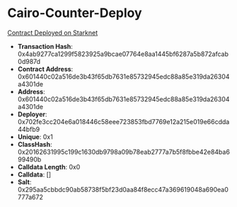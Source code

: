 # Cairo-Counter-Deploy

[Contract Deployed on Starknet](https://starkscan.co/contract/0x0601440c02a516de3b43f65db7631e85732945edc88a85e319da26304a4301de#overview)

- **Transaction Hash**: 0x4ab9277ca1299f5823925a9bcae07764e8aa1445bf6287a5b872afcab0d987d
- **Contract Address**: 0x601440c02a516de3b43f65db7631e85732945edc88a85e319da26304a4301de
- **Address**: 0x601440c02a516de3b43f65db7631e85732945edc88a85e319da26304a4301de
- **Deployer**: 0x702fe3cc204e6a018446c58eee723853fbd7769e12a215e019e66cdda44bfb9
- **Unique**: 0x1
- **ClassHash**: 0x20162631995c199c1630db9798a09b78eab2777a7b5f8fbbe42e84ba699490b
- **Calldata Length**: 0x0
- **Calldata**: []
- **Salt**: 0x295aa5cbbdc90ab58738f5bf23d0aa84f8ecc47a369619048a690ea0777a672
